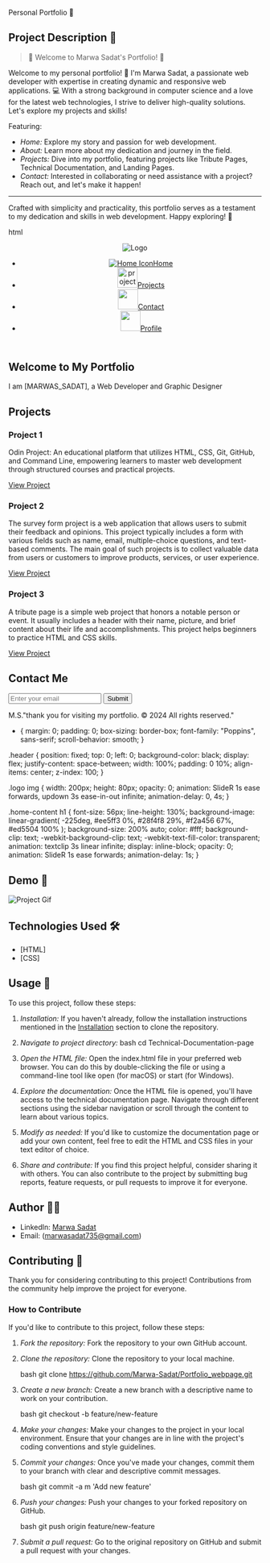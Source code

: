 Personal Portfolio 🚀

## Project Description 📝

> 🌟 Welcome to Marwa Sadat's Portfolio! 🌟

Welcome to my personal portfolio! 🌟 I'm Marwa Sadat, a passionate web developer with expertise in creating dynamic and responsive web applications. 💻 With a strong background in computer science and a love for the latest web technologies, I strive to deliver high-quality solutions. Let's explore my projects and skills! 

Featuring:

- *Home:* Explore my story and passion for web development.
- *About:* Learn more about my dedication and journey in the field.
- *Projects:* Dive into my portfolio, featuring projects like Tribute Pages, Technical Documentation, and Landing Pages.
- *Contact:* Interested in collaborating or need assistance with a project? Reach out, and let's make it happen!

---

Crafted with simplicity and practicality, this portfolio serves as a testament to my dedication and skills in web development. Happy exploring! 🚀

html
<!-- Welcome to Marwa Sadat's Portfolio! -->
<!DOCTYPE html>
  <html lang="en">
  <head>
  <meta charset="UTF-8">
  <meta name="viewport" content="width=device-width, initial-scale=1.0">
  <title>Marwa Sadat's Personal Portfolio</title>
  <link rel="stylesheet" href="styles.css">
  <link rel="preconnect" href="https://fonts.googleapis.com">
  <link rel="preconnect" href="https://fonts.gstatic.com" crossorigin>
  <link href="https://fonts.googleapis.com/css2?family=Cairo:wght@300;400;600&display=swap" rel="stylesheet">
  </head>
  <body>
  <header id="navbar">
    <div class="container">
        <img id="header-img" src="https://cdn.pixabay.com/photo/2022/01/30/13/33/github-6980894_1280.png" alt="Logo">
        <nav>
            <ul>
                <li><a href="#welcome-section" class="nav-link"><img src="https://encrypted-tbn0.gstatic.com/images?q=tbn:ANd9GcSbM7o3PZoZeSOevxDBovsk_oo59RPSnEAJWA&s"alt="Home Icon">Home</a></li>
                <li><a href="#projects" class="nav-link"><img src="https://encrypted-tbn0.gstatic.com/images?q=tbn:ANd9GcSbM7o3PZoZeSOevxDBovsk_oo59RPSnEAJWA&s" alt="project icon" style=width:40px; height:40px;">Projects</a></li>
                <li><a href="#contact" class="nav-link"><img src="https://st.depositphotos.com/1570716/4101/i/450/depositphotos_41018917-stock-photo-businessman-push-to-contact-us.jpg" style=width:40px;height:40px;">Contact</a></li>
                <li><a href="https://github.com/yourusername" id="profile-link" target="_blank"><img src="https://i.pinimg.com/736x/8d/f7/c8/8df7c8f673c3b7914d799592cea2a67e.jpg" style=width:40px; height:40px;">Profile</a></li>
            </ul>
        </nav>
    </div>
  </header><section id="welcome-section">
    <div class="container">
        <h1>Welcome to My Portfolio</h1>
        <p>I am [MARWAS_SADAT], a Web Developer and Graphic Designer</p>
    </div>
  </section>
  <section id="projects">
    <div class="container">
        <h2>Projects</h2>
        <div class="project-tile">
            <h3>Project 1</h3>
            <p>Odin Project: An educational platform that utilizes HTML, CSS, Git, GitHub, and Command Line, empowering learners to master web development through structured courses and practical projects.</p>
            <a href="https://github.com/Marwa-Sadat/odin_project/pulls" target="_blank">View Project</a>
        </div>
        <div class="project-tile">
            <h3>Project 2</h3>
            <p>The survey form project is a web application that allows users to submit their feedback and opinions. This project typically includes a form with various fields such as name, email, multiple-choice questions, and text-based comments. The main goal of such projects is to collect valuable data from users or customers to improve products, services, or user experience.</p>
            <a href="https://github.com/Marwa-Sadat/survey_form_2/pulls" target="_blank">View Project</a>
            </div>
            <div class="project-tile">
            <h3>Project 3</h3>
            <p>A tribute page is a simple web project that honors a notable person or event. It usually includes a header with their name, picture, and brief content about their life and accomplishments. This project helps beginners to practice HTML and CSS skills.</p>
            <a href="https://github.com/Marwa-Sadat/tribute_page/pulls" target="_blank">View Project</a>
            </div>
        </div>
    </section>
    <section id="contact">
    <div class="container">
        <h2>Contact Me</h2>
        <form action="fcc29150b25-f8f9-43fc-a01d-c060412aac69" method="post">
            <input type="email" id="email" name="email" placeholder="Enter your email" required>
            <input type="submit" id="submit" value="Submit">
        </form>
  </div>
  </section>
  <footer>
    <div class="container">
      <p>M.S."thank you for visiting my portfolio. © 2024 All rights reserved."</p>
    </div>
  </footer>


* {
  margin: 0;
  padding: 0;
  box-sizing: border-box;
  font-family: "Poppins", sans-serif;
  scroll-behavior: smooth;
}

.header {
  position: fixed;
  top: 0;
  left: 0;
  background-color: black;
  display: flex;
  justify-content: space-between;
  width: 100%;
  padding: 0 10%;
  align-items: center;
  z-index: 100;
}

.logo img {
  width: 200px;
  height: 80px;
  opacity: 0;
  animation: SlideR 1s ease forwards, updown 3s ease-in-out infinite;
  animation-delay: 0, 4s;
}

.home-content h1 {
  font-size: 56px;
  line-height: 130%;
  background-image: linear-gradient(
    -225deg,
    #ee5ff3 0%,
    #28f4f8 29%,
    #f2a456 67%,
    #ed5504 100%
  );
  background-size: 200% auto;
  color: #fff;
  background-clip: text;
  -webkit-background-clip: text;
  -webkit-text-fill-color: transparent;
  animation: textclip 3s linear infinite;
  display: inline-block;
  opacity: 0;
  animation: SlideR 1s ease forwards;
  animation-delay: 1s;
}


## Demo 📸

![Project Gif](https://github.com/Marwa-Sadat/Portfolio_webpage/assets/168111110/eeb17287-15d7-487a-b0e9-3ad1fac362cb)

## Technologies Used 🛠

- [HTML]
- [CSS]

## Usage 🎯

To use this project, follow these steps:

1. *Installation:*
   If you haven't already, follow the installation instructions mentioned in the [Installation](#installation-) section to clone the repository.

2. *Navigate to project directory:*
   bash
   cd Technical-Documentation-page
   
3. *Open the HTML file:*
   Open the index.html file in your preferred web browser. You can do this by double-clicking the file or using a command-line tool like open (for macOS) or start (for Windows).

4. *Explore the documentation:*
   Once the HTML file is opened, you'll have access to the technical documentation page. Navigate through different sections using the sidebar navigation or scroll through the content to learn about various topics.

5. *Modify as needed:*
   If you'd like to customize the documentation page or add your own content, feel free to edit the HTML and CSS files in your text editor of choice.

6. *Share and contribute:*
   If you find this project helpful, consider sharing it with others. You can also contribute to the project by submitting bug reports, feature requests, or pull requests to improve it for everyone.

## Author 👩‍💻

- LinkedIn: [Marwa Sadat](www.linkedin.com/in/MarwaSadat-aa362030b)
- Email: (marwasadat735@gmail.com)

## Contributing 🤝

Thank you for considering contributing to this project! Contributions from the community help improve the project for everyone.

### How to Contribute

If you'd like to contribute to this project, follow these steps:

1.  *Fork the repository:*
    Fork the repository to your own GitHub account.

2.  *Clone the repository:*
    Clone the repository to your local machine.

    bash
    git clone https://github.com/Marwa-Sadat/Portfolio_webpage.git
    

3.  *Create a new branch:*
    Create a new branch with a descriptive name to work on your contribution.

    bash
    git checkout -b feature/new-feature

    

4.  *Make your changes:*
    Make your changes to the project in your local environment. Ensure that your changes are in line with the project's coding conventions and style guidelines.

5.  *Commit your changes:*
    Once you've made your changes, commit them to your branch with clear and descriptive commit messages.

    bash
    git commit -a m 'Add new feature'

    

6.  *Push your changes:*
    Push your changes to your forked repository on GitHub.

    bash
    git push origin feature/new-feature

    

7.  *Submit a pull request:*
    Go to the original repository on GitHub and submit a pull request with your changes.